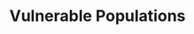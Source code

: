 ---
permalink: /modules/privacy/vulnerable/
title: Vulnerable Populations
readings:
    - title: "CryptoHarlem's Founder Warns Against 'Digital Stop and Frisk'"
      author: "Tom Simonite"
      year: 2020
      url: "https://www.wired.com/story/cryptoharlem-matt-mitchell-digital-stop-and-frisk/"
      note: "Watch"

    - title: "I Gave a Bounty Hunter $300. Then He Located Our Phone"
      author: "Joseph Cox"
      year: 2019
      url: "https://www.vice.com/en/article/nepxbz/i-gave-a-bounty-hunter-300-dollars-located-phone-microbilt-zumigo-tmobile"
      note: ""

    - title: "Apple's AirTag offers convenience but poses serious threats — and it's not alone"
      author: "Allie Funk"
      year: 2021
      url: "https://www.washingtonpost.com/opinions/2021/05/13/apple-airtag-tracking-threats-abuse/"
      note: ""

    - title: "How protesters are turning the tables on police surveillance"
      author: "Sara Morrison and Adam Clark Estes"
      year: 2020
      url: "https://www.vox.com/recode/2020/6/12/21284113/police-protests-surveillance-instagram-washington-dc"
      note: ""

    - title: "When Governments Hack Opponents: A Look at Actors and Technology"
      author: "William R. Marczak et al."
      year: 2014
      url: "https://www.usenix.org/system/files/conference/usenixsecurity14/sec14-paper-marczak.pdf"
      note: "Skim"

    - title: "Police Surveilled George Floyd Protests with the Help from Twitter-affiliated Startup Dataminr"
      author: "Sam Biddle"
      year: 2020
      url: "https://theintercept.com/2020/07/09/twitter-dataminr-police-spy-surveillance-black-lives-matter-protests/"
      note: "Skim"
---